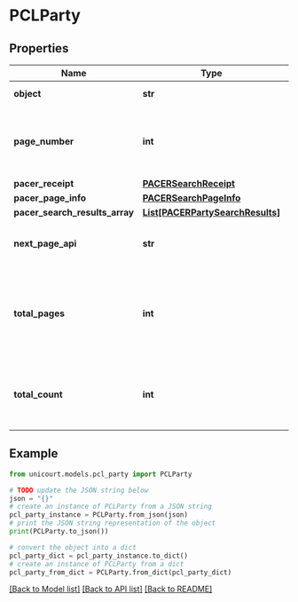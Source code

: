 # PCLParty


## Properties

Name | Type | Description | Notes
------------ | ------------- | ------------- | -------------
**object** | **str** | Name of the object | [default to 'PCLParty']
**page_number** | **int** | Page number for which results where obtained. | 
**pacer_receipt** | [**PACERSearchReceipt**](PACERSearchReceipt.md) |  | 
**pacer_page_info** | [**PACERSearchPageInfo**](PACERSearchPageInfo.md) |  | 
**pacer_search_results_array** | [**List[PACERPartySearchResults]**](PACERPartySearchResults.md) |  | 
**next_page_api** | **str** | Link to next page of the PCL Search Results. | 
**total_pages** | **int** | Total number of pages to obtain all the objects the current PCL Search. | 
**total_count** | **int** | Total number of records available for this Search. | 

## Example

```python
from unicourt.models.pcl_party import PCLParty

# TODO update the JSON string below
json = "{}"
# create an instance of PCLParty from a JSON string
pcl_party_instance = PCLParty.from_json(json)
# print the JSON string representation of the object
print(PCLParty.to_json())

# convert the object into a dict
pcl_party_dict = pcl_party_instance.to_dict()
# create an instance of PCLParty from a dict
pcl_party_from_dict = PCLParty.from_dict(pcl_party_dict)
```
[[Back to Model list]](../README.md#documentation-for-models) [[Back to API list]](../README.md#documentation-for-api-endpoints) [[Back to README]](../README.md)


